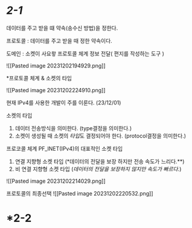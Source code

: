 
# *2-1*
데이터를 주고 받을 떄 약속(송수신 방법)을 정한다.

프로토콜 : 데이터를 주고 받을 때 정한 약속이다.

도메인 : 소켓이 사요왛 프로토콜 체계 정보 전달( 편지를 작성하는 도구 )

![[Pasted image 20231202194929.png]]

 *프로토콜 체계 & 소켓의 타입

![[Pasted image 20231202224910.png]]


현재 IPv4를 사용한 개발이 주를 이룬다. (23/12/01)

소켓의 타입
1.  데이터 전송방식을 의미한다. (type결정을 의미한다.)
2. 소켓이 생성될 때 소켓의 *타입*도 결정되어야 한다. (protocol결정을 의미한다.)

프로코콜 체계 PF_INET(IPv4)의 대표적인 소켓 타입
1.  연결 지향형 소켓 타입 (*데이터의 전달을 보장 하지만 전송 속도가 느리다.**)
2.  비 연결 지향형 소켓 타입 (*데이터의 전달을 보장하지 않지만 속도가 빠르다.*)

![[Pasted image 20231202214029.png]]

프로토콜의 최종선택
![[Pasted image 20231202220532.png]]


# *2-2


